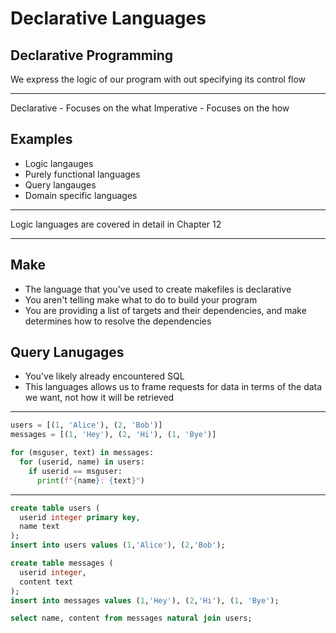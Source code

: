 Declarative Languages
=====================

Declarative Programming
-----------------------

We express the logic of our program with out specifying its control flow

---

Declarative - Focuses on the what
Imperative - Focuses on the how

Examples
--------

- Logic langauges
- Purely functional languages
- Query langauges
- Domain specific languages

---

Logic languages are covered in detail in Chapter 12

---

Make
----

- The language that you've used to create makefiles is declarative
- You aren't telling make what to do to build your program
- You are providing a list of targets and their dependencies, and make determines how to resolve the dependencies

Query Lanugages
---------------

- You've likely already encountered SQL
- This languages allows us to frame requests for data in terms of the data we want, not how it will be retrieved

---

```python
users = [(1, 'Alice'), (2, 'Bob')]
messages = [(1, 'Hey'), (2, 'Hi'), (1, 'Bye')]

for (msguser, text) in messages:
  for (userid, name) in users:
    if userid == msguser:
      print(f"{name}: {text}")
```

---

```sql
create table users (
  userid integer primary key,
  name text
);
insert into users values (1,'Alice'), (2,'Bob');

create table messages (
  userid integer,
  content text
);
insert into messages values (1,'Hey'), (2,'Hi'), (1, 'Bye');

select name, content from messages natural join users;
```
